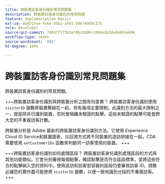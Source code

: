 ```yaml
---
title: 跨裝置訪客身份識別常見問題集
description: 跨裝置訪客身份識別的常見問題
feature: Implementation Basics
exl-id: da972fee-fe6e-45b2-af01-50674989c375
role: Developer
source-git-commit: 7d8df7173b3a78bcb506cc894e2b3deda003e696
workflow-type: tm+mt
source-wordcount: '191'
ht-degree: 100%

---
```


# 跨裝置訪客身份識別常見問題集

跨裝置訪客身份識別的常見問題。

+++跨裝置訪客身份識別與跨裝置分析之間有何差異？
跨裝置訪客身份識別使用 `visitorID` 變數將裝置繫結在一起，但有幾項主要限制。此識別方法的最大限制之一，就是除非已識別裝置，否則會隔離未驗證的點擊。這些未驗證的點擊可能會誇大您的不重複訪客計數。

跨裝置分析是 Adobe 最新的跨裝置訪客身份識別方法。它使用 Experience Cloud ID Service和裝置圖表，以回溯方式將不同裝置的造訪拼接在一起。CDA 需要使用 `setCustomerIDs` 函數來判斷同一訪客使用的裝置。
+++

+++跨裝置訪客身份識別如何處理區段？
跨裝置訪客身份識別處理區段的方式與其他功能類似。它會分別審視每個點擊，確認點擊是否符合區段標準，並將這些符合的點擊納入您的資料中。使用造訪和訪客型容器的區段仍會審視訪客 ID。請務必讓您的實作盡可能使用 `visitorID` 變數，以便一致地識別分段的不重複訪客。
+++
